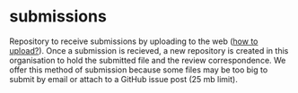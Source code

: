 # submissions
Repository to receive submissions by uploading to the web ([how to upload?](https://help.github.com/articles/adding-a-file-to-a-repository/)). Once a submission is recieved, a new repository is created in this organisation to hold the submitted file and the review correspondence. We offer this method of submission because some files may be too big to submit by email or attach to a GitHub issue post (25 mb limit). 
